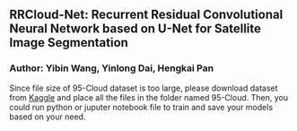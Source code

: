 ## RRCloud-Net: Recurrent Residual Convolutional Neural Network based on U-Net for Satellite Image Segmentation
### Author: Yibin Wang, Yinlong Dai, Hengkai Pan
Since file size of 95-Cloud dataset is too large, please download dataset from [Kaggle](https://www.kaggle.com/datasets/sorour/95cloud-cloud-segmentation-on-satellite-images) and place all the files in the folder named 95-Cloud. Then, you could run python or juputer notebook file to train and save your models based on your need. 
